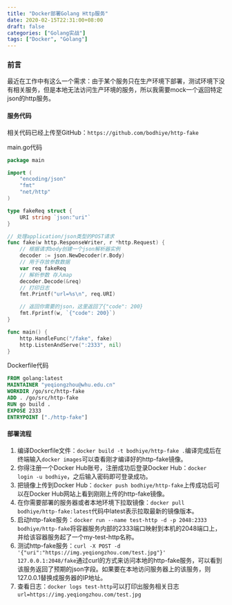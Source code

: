 ```yaml
---
title: "Docker部署Golang Http服务"
date: 2020-02-15T22:31:00+08:00
draft: false
categories: ["Golang实战"]
tags: ["Docker", "Golang"]
---
```


### 前言

最近在工作中有这么一个需求：由于某个服务只在生产环境下部署，测试环境下没有相关服务，但是本地无法访问生产环境的服务，所以我需要mock一个返回特定json的http服务。

#### 服务代码

相关代码已经上传至GitHub：`https://github.com/bodhiye/http-fake`

main.go代码

```go
package main

import (
	"encoding/json"
	"fmt"
	"net/http"
)

type fakeReq struct {
	URI string `json:"uri"`
}

// 处理application/json类型的POST请求
func fake(w http.ResponseWriter, r *http.Request) {
	// 根据请求body创建一个json解析器实例
	decoder := json.NewDecoder(r.Body)
	// 用于存放参数数据
	var req fakeReq
	// 解析参数 存入map
    decoder.Decode(&req)
    // 打印日志
	fmt.Printf("url=%s\n", req.URI)

    // 返回你需要的json，这里返回了{"code": 200}
	fmt.Fprintf(w, `{"code": 200}`)
}

func main() {
	http.HandleFunc("/fake", fake)
	http.ListenAndServe(":2333", nil)
}
```

Dockerfile代码

```dockerfile
FROM golang:latest
MAINTAINER "yeqiongzhou@whu.edu.cn"
WORKDIR /go/src/http-fake
ADD . /go/src/http-fake
RUN go build .
EXPOSE 2333
ENTRYPOINT ["./http-fake"]
```

#### 部署流程

1. 编译Dockerfile文件：`docker build -t bodhiye/http-fake .`编译完成后在终端输入`docker images`可以查看刚才编译好的http-fake镜像。
2. 你得注册一个Docker Hub账号，注册成功后登录Docker Hub：`docker login -u bodhiye`，之后输入密码即可登录成功。
3. 把镜像上传到Docker Hub：`docker push bodhiye/http-fake`上传成功后可以在Docker Hub网站上看到刚刚上传的http-fake镜像。
4. 在你需要部署的服务器或者本地环境下拉取镜像：`docker pull bodhiye/http-fake:latest`代码中latest表示拉取最新的镜像版本。
5. 启动http-fake服务：`docker run --name test-http -d -p 2048:2333 bodhiye/http-fake`将容器服务内部的2333端口映射到本机的2048端口上，并给该容器服务起了一个my-test-http名称。
6. 测试http-fake服务：`curl -X POST -d '{"uri":"https://img.yeqiongzhou.com/test.jpg"}' 127.0.0.1:2048/fake`通过curl的方式来访问本地的http-fake服务，可以看到该服务返回了预期的json字段。如果要在本地访问服务器上的该服务，则127.0.0.1替换成服务器的IP地址。
7. 查看日志：`docker logs test-http`可以打印出服务相关日志`url=https://img.yeqiongzhou.com/test.jpg`